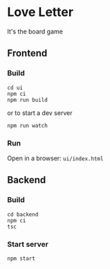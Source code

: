 # Love Letter
It's the board game

## Frontend

### Build
```
cd ui
npm ci
npm run build
```
or to start a dev server
```
npm run watch
```

### Run
Open in a browser: `ui/index.html`

## Backend

### Build
```
cd backend
npm ci
tsc
```

### Start server
```
npm start
```